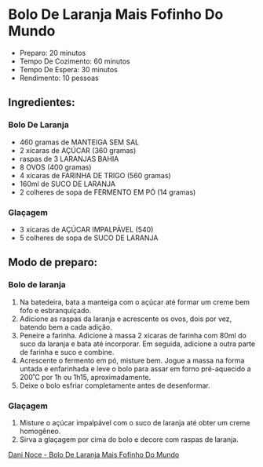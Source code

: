 # Bolo De Laranja Mais Fofinho Do Mundo

* Preparo: 20 minutos
* Tempo De Cozimento: 60 minutos
* Tempo De Espera: 30 minutos
* Rendimento: 10 pessoas

## Ingredientes:
### Bolo De Laranja
* 460 gramas de MANTEIGA SEM SAL
* 2 xícaras de AÇÚCAR (360 gramas)
* raspas de 3 LARANJAS BAHIA
* 8 OVOS (400 gramas)
* 4 xícaras de FARINHA DE TRIGO (560 gramas)
* 160ml de SUCO DE LARANJA
* 2 colheres de sopa de FERMENTO EM PÓ (14 gramas)
### Glaçagem
* 3 xícaras de AÇÚCAR IMPALPÁVEL (540)
* 5 colheres de sopa de SUCO DE LARANJA
## Modo de preparo:
### Bolo de laranja
1. Na batedeira, bata a manteiga com o açúcar até formar um creme bem fofo e esbranquiçado.
2. Adicione as raspas da laranja e acrescente os ovos, dois por vez, batendo bem a cada adição.
3. Peneire a farinha. Adicione à massa 2 xícaras de farinha com 80ml do suco da laranja e bata até incorporar. Em seguida, adicione a outra parte de farinha e suco e combine.
4. Acrescente o fermento em pó, misture bem. Jogue a massa na forma untada e enfarinhada e leve o bolo para assar em forno pré-aquecido a 200˚C por 1h ou 1h15, aproximadamente.
5. Deixe o bolo esfriar completamente antes de desenformar.
### Glaçagem
1. Misture o açúcar impalpável com o suco de laranja até obter um creme homogêneo.
2. Sirva a glaçagem por cima do bolo e decore com raspas de laranja.

[Dani Noce - Bolo De Laranja Mais Fofinho Do Mundo](https://www.daninoce.com.br/receitas/bolo-de-laranja-mais-fofinho-do-mundo/)
